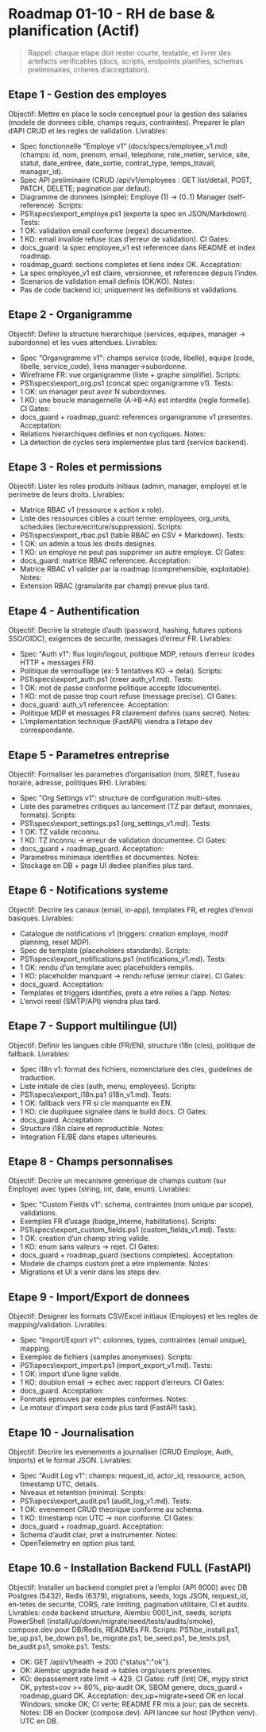 # Roadmap 01-10 - RH de base & planification (Actif)

> Rappel: chaque etape doit rester courte, testable, et livrer des artefacts verificables (docs, scripts, endpoints planifies, schemas preliminaires, criteres d’acceptation).

## Etape 1 - Gestion des employes
Objectif:
  Mettre en place le socle conceptuel pour la gestion des salaries (modele de donnees cible, champs requis, contraintes). Preparer le plan d’API CRUD et les regles de validation.
Livrables:
  - Spec fonctionnelle "Employe v1" (docs/specs/employee_v1.md) (champs: id, nom, prenom, email, telephone, role_metier, service, site, statut, date_entree, date_sortie, contrat_type, temps_travail, manager_id).
  - Spec API preliminaire (CRUD /api/v1/employees : GET list/detail, POST, PATCH, DELETE; pagination par defaut).
  - Diagramme de donnees (simple): Employe (1) -> (0..1) Manager (self-reference).
Scripts:
  - PS1\specs\export_employe.ps1 (exporte la spec en JSON/Markdown).
Tests:
  - 1 OK: validation email conforme (regex) documentee.
  - 1 KO: email invalide refuse (cas d’erreur de validation).
CI Gates:
  - docs_guard: la spec employee_v1 est referencee dans README et index roadmap.
  - roadmap_guard: sections completes et liens index OK.
Acceptation:
  - La spec employee_v1 est claire, versionnee, et referencee depuis l’index.
  - Scenarios de validation email definis (OK/KO).
Notes:
  - Pas de code backend ici; uniquement les definitions et validations.

## Etape 2 - Organigramme
Objectif:
  Definir la structure hierarchique (services, equipes, manager -> subordonne) et les vues attendues.
Livrables:
  - Spec "Organigramme v1": champs service (code, libelle), equipe (code, libelle, service_code), liens manager->subordonne.
  - Wireframe FR: vue organigramme (liste + graphe simplifie).
Scripts:
  - PS1\specs\export_org.ps1 (concat spec organigramme v1).
Tests:
  - 1 OK: un manager peut avoir N subordonnes.
  - 1 KO: une boucle managernelle (A->B->A) est interdite (regle formelle).
CI Gates:
  - docs_guard + roadmap_guard: references organigramme v1 presentes.
Acceptation:
  - Relations hierarchiques definies et non cycliques.
Notes:
  - La detection de cycles sera implementee plus tard (service backend).

## Etape 3 - Roles et permissions
Objectif:
  Lister les roles produits initiaux (admin, manager, employe) et le perimetre de leurs droits.
Livrables:
  - Matrice RBAC v1 (ressource x action x role).
  - Liste des ressources cibles a court terme: employees, org_units, schedules (lecture/ecriture/suppression).
Scripts:
  - PS1\specs\export_rbac.ps1 (table RBAC en CSV + Markdown).
Tests:
  - 1 OK: un admin a tous les droits designes.
  - 1 KO: un employe ne peut pas supprimer un autre employe.
CI Gates:
  - docs_guard: matrice RBAC referencee.
Acceptation:
  - Matrice RBAC v1 valider par la roadmap (comprehensible, exploitable).
Notes:
  - Extension RBAC (granularite par champ) prevue plus tard.

## Etape 4 - Authentification
Objectif:
  Decrire la strategie d’auth (password, hashing, futures options SSO/OIDC), exigences de securite, messages d’erreur FR.
Livrables:
  - Spec "Auth v1": flux login/logout, politique MDP, retours d’erreur (codes HTTP + messages FR).
  - Politique de verrouillage (ex: 5 tentatives KO -> delai).
Scripts:
  - PS1\specs\export_auth.ps1 (creer auth_v1.md).
Tests:
  - 1 OK: mot de passe conforme politique accepte (documente).
  - 1 KO: mot de passe trop court refuse (message precise).
CI Gates:
  - docs_guard: auth_v1 referencee.
Acceptation:
  - Politique MDP et messages FR clairement definis (sans secret).
Notes:
  - L’implementation technique (FastAPI) viendra a l’etape dev correspondante.

## Etape 5 - Parametres entreprise
Objectif:
  Formaliser les parametres d’organisation (nom, SIRET, fuseau horaire, adresse, politiques RH).
Livrables:
  - Spec "Org Settings v1": structure de configuration multi-sites.
  - Liste des parametres critiques au lancement (TZ par defaut, monnaies, formats).
Scripts:
  - PS1\specs\export_settings.ps1 (org_settings_v1.md).
Tests:
  - 1 OK: TZ valide reconnu.
  - 1 KO: TZ inconnu -> erreur de validation documentee.
CI Gates:
  - docs_guard + roadmap_guard.
Acceptation:
  - Parametres minimaux identifies et documentes.
Notes:
  - Stockage en DB + page UI dediee planifies plus tard.

## Etape 6 - Notifications systeme
Objectif:
  Decrire les canaux (email, in-app), templates FR, et regles d’envoi basiques.
Livrables:
  - Catalogue de notifications v1 (triggers: creation employe, modif planning, reset MDP).
  - Spec de template (placeholders standards).
Scripts:
  - PS1\specs\export_notifications.ps1 (notifications_v1.md).
Tests:
  - 1 OK: rendu d’un template avec placeholders remplis.
  - 1 KO: placeholder manquant -> rendu refuse (erreur claire).
CI Gates:
  - docs_guard.
Acceptation:
  - Templates et triggers identifies, prets a etre relies a l’app.
Notes:
  - L’envoi reeel (SMTP/API) viendra plus tard.

## Etape 7 - Support multilingue (UI)
Objectif:
  Definir les langues cible (FR/EN), structure i18n (cles), politique de fallback.
Livrables:
  - Spec i18n v1: format des fichiers, nomenclature des cles, guidelines de traduction.
  - Liste initiale de cles (auth, menu, employees).
Scripts:
  - PS1\specs\export_i18n.ps1 (i18n_v1.md).
Tests:
  - 1 OK: fallback vers FR si cle manquante en EN.
  - 1 KO: cle dupliquee signalee dans le build docs.
CI Gates:
  - docs_guard.
Acceptation:
  - Structure i18n claire et reproductible.
Notes:
  - Integration FE/BE dans etapes ulterieures.

## Etape 8 - Champs personnalises
Objectif:
  Decrire un mecanisme generique de champs custom (sur Employe) avec types (string, int, date, enum).
Livrables:
  - Spec "Custom Fields v1": schema, contraintes (nom unique par scope), validations.
  - Exemples FR d’usage (badge_interne, habilitations).
Scripts:
  - PS1\specs\export_custom_fields.ps1 (custom_fields_v1.md).
Tests:
  - 1 OK: creation d’un champ string valide.
  - 1 KO: enum sans valeurs -> rejet.
CI Gates:
  - docs_guard + roadmap_guard (sections completes).
Acceptation:
  - Modele de champs custom pret a etre implemente.
Notes:
  - Migrations et UI a venir dans les steps dev.

## Etape 9 - Import/Export de donnees
Objectif:
  Designer les formats CSV/Excel initiaux (Employes) et les regles de mapping/validation.
Livrables:
  - Spec "Import/Export v1": colonnes, types, contraintes (email unique), mapping.
  - Exemples de fichiers (samples anonymises).
Scripts:
  - PS1\specs\export_import.ps1 (import_export_v1.md).
Tests:
  - 1 OK: import d’une ligne valide.
  - 1 KO: doublon email -> echec avec rapport d’erreurs.
CI Gates:
  - docs_guard.
Acceptation:
  - Formats eprouves par exemples conformes.
Notes:
  - Le moteur d’import sera code plus tard (FastAPI task).

## Etape 10 - Journalisation
Objectif:
  Decrire les evenements a journaliser (CRUD Employe, Auth, Imports) et le format JSON.
Livrables:
  - Spec "Audit Log v1": champs: request_id, actor_id, ressource, action, timestamp UTC, details.
  - Niveaux et retention (minima).
Scripts:
  - PS1\specs\export_audit.ps1 (audit_log_v1.md).
Tests:
  - 1 OK: evenement CRUD theorique conforme au schema.
  - 1 KO: timestamp non UTC -> non conforme.
CI Gates:
  - docs_guard + roadmap_guard.
Acceptation:
  - Schema d’audit clair, pret a instrumenter.
Notes:
  - OpenTelemetry en option plus tard.

## Etape 10.6 - Installation Backend FULL (FastAPI)
Objectif: Installer un backend complet pret a l’emploi (API 8000) avec DB Postgres (5432), Redis (6379), migrations, seeds, logs JSON, request_id, en-tetes de securite, CORS, rate limiting, pagination utilitaire, CI et audits.
Livrables: code backend structure, Alembic 0001_init, seeds, scripts PowerShell (install/up/down/migrate/seed/tests/audits/smoke), compose.dev pour DB/Redis, READMEs FR.
Scripts: PS1\be_install.ps1, be_up.ps1, be_down.ps1, be_migrate.ps1, be_seed.ps1, be_tests.ps1, be_audit.ps1, smoke.ps1.
Tests:
- OK: GET /api/v1/health -> 200 {"status":"ok"}.
- OK: Alembic upgrade head -> tables orgs/users presentes.
- KO: depassement rate limit -> 429.
CI Gates: ruff (lint) OK, mypy strict OK, pytest+cov >= 80%, pip-audit OK, SBOM genere, docs_guard + roadmap_guard OK.
Acceptation: dev_up+migrate+seed OK en local Windows; smoke OK; CI verte; README FR mis a jour; pas de secrets.
Notes: DB en Docker (compose.dev). API lancee sur host (Python venv). UTC en DB.
